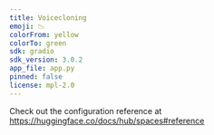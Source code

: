 ```yaml
---
title: Voicecloning
emoji: 📉
colorFrom: yellow
colorTo: green
sdk: gradio
sdk_version: 3.0.2
app_file: app.py
pinned: false
license: mpl-2.0
---
```


Check out the configuration reference at https://huggingface.co/docs/hub/spaces#reference
